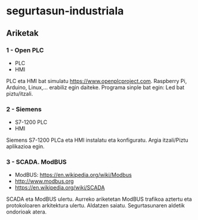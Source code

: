 # segurtasun-industriala

## Ariketak

### 1 - Open PLC

- PLC
- HMI

PLC eta HMI bat simulatu https://www.openplcproject.com. Raspberry Pi, Arduino, Linux,... erabiliz egin daiteke. Programa sinple bat egin: Led bat piztu/itzali.

### 2 - Siemens

- S7-1200 PLC
- HMI

Siemens S7-1200 PLCa eta HMI instalatu eta konfiguratu. Argia itzali/Piztu aplikazioa egin.

### 3 - SCADA. ModBUS

- ModBUS: https://en.wikipedia.org/wiki/Modbus
- http://www.modbus.org
- https://en.wikipedia.org/wiki/SCADA

SCADA eta ModBUS ulertu. Aurreko ariketetan ModBUS trafikoa aztertu eta protokoloaren arkitektura ulertu. Aldatzen saiatu. Segurtasunaren aldetik ondorioak atera.



